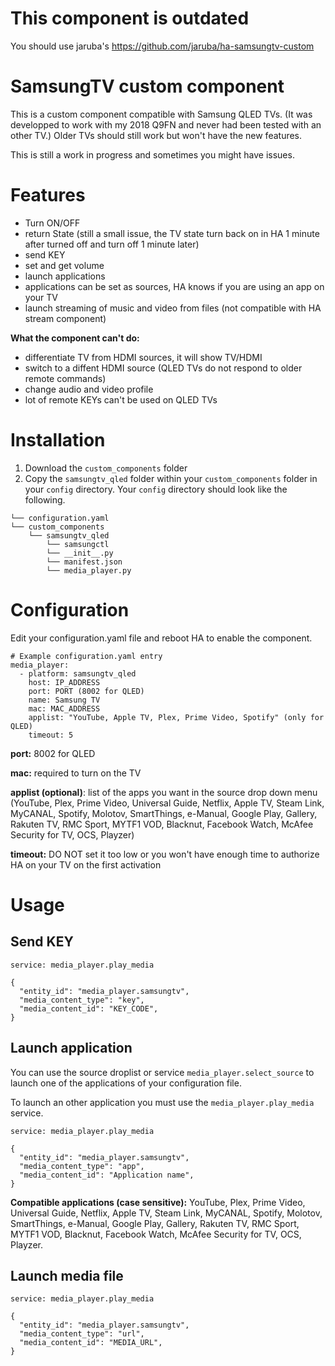 # This component is outdated

You should use jaruba's https://github.com/jaruba/ha-samsungtv-custom



# SamsungTV custom component
This is a custom component compatible with Samsung QLED TVs. 
(It was developped to work with my 2018 Q9FN and never had been tested with an other TV.)
Older TVs should still work but won't have the new features.

This is still a work in progress and sometimes you might have issues.

# Features

- Turn ON/OFF
- return State (still a small issue, the TV state turn back on in HA 1 minute after turned off and turn off 1 minute later)
- send KEY
- set and get volume
- launch applications
- applications can be set as sources, HA knows if you are using an app on your TV
- launch streaming of music and video from files (not compatible with HA stream component)

**What the component can't do:**
- differentiate TV from HDMI sources, it will show TV/HDMI
- switch to a diffent HDMI source (QLED TVs do not respond to older remote commands)
- change audio and video profile
- lot of remote KEYs can't be used on QLED TVs

# Installation
1. Download the ``custom_components`` folder
2. Copy the ``samsungtv_qled`` folder within your ``custom_components`` folder in your ``config`` directory.
Your ``config`` directory should look like the following.

````
└── configuration.yaml
└── custom_components
    └── samsungtv_qled
        └── samsungctl
        └── __init__.py
        └── manifest.json
        └── media_player.py
````

# Configuration

Edit your configuration.yaml file and reboot HA to enable the component.

```
# Example configuration.yaml entry
media_player:
  - platform: samsungtv_qled
    host: IP_ADDRESS
    port: PORT (8002 for QLED)
    name: Samsung TV
    mac: MAC_ADDRESS
    applist: "YouTube, Apple TV, Plex, Prime Video, Spotify" (only for QLED)
    timeout: 5
```
**port:** 8002 for QLED

**mac:** required to turn on the TV

**applist (optional)**: list of the apps you want in the source drop down menu
(YouTube, Plex, Prime Video, Universal Guide, Netflix, Apple TV, Steam Link, MyCANAL, Spotify, Molotov, SmartThings, e-Manual, Google Play, Gallery, Rakuten TV, RMC Sport, MYTF1 VOD, Blacknut, Facebook Watch, McAfee Security for TV, OCS, Playzer)

**timeout:** DO NOT set it too low or you won't have enough time to authorize HA on your TV on the first activation

# Usage

## Send KEY
```
service: media_player.play_media
```
```
{
  "entity_id": "media_player.samsungtv",
  "media_content_type": "key",
  "media_content_id": "KEY_CODE",
}
```

## Launch application
You can use the source droplist or service ``media_player.select_source`` to launch one of the applications of your configuration file.

To launch an other application you must use the ``media_player.play_media`` service.
```
service: media_player.play_media
```
```
{
  "entity_id": "media_player.samsungtv",
  "media_content_type": "app",
  "media_content_id": "Application name",
}
```
**Compatible applications (case sensitive):** YouTube, Plex, Prime Video, Universal Guide, Netflix, Apple TV, Steam Link, MyCANAL, Spotify, Molotov, SmartThings, e-Manual, Google Play, Gallery, Rakuten TV, RMC Sport, MYTF1 VOD, Blacknut, Facebook Watch, McAfee Security for TV, OCS, Playzer.

## Launch media file
```
service: media_player.play_media
```
```
{
  "entity_id": "media_player.samsungtv",
  "media_content_type": "url",
  "media_content_id": "MEDIA_URL",
}
```
